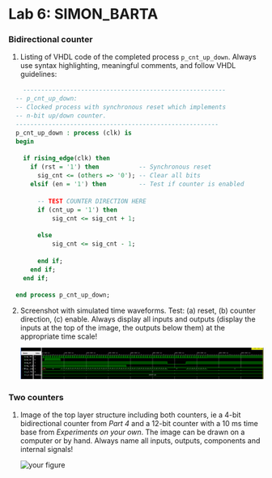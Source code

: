 # Lab 6: SIMON_BARTA

### Bidirectional counter

1. Listing of VHDL code of the completed process `p_cnt_up_down`. Always use syntax highlighting, meaningful comments, and follow VHDL guidelines:

```vhdl
    --------------------------------------------------------
  -- p_cnt_up_down:
  -- Clocked process with synchronous reset which implements
  -- n-bit up/down counter.
  --------------------------------------------------------
  p_cnt_up_down : process (clk) is
  begin

    if rising_edge(clk) then
      if (rst = '1') then           -- Synchronous reset
        sig_cnt <= (others => '0'); -- Clear all bits
      elsif (en = '1') then         -- Test if counter is enabled

        -- TEST COUNTER DIRECTION HERE
        if (cnt_up = '1') then
            sig_cnt <= sig_cnt + 1;
          
        else
            sig_cnt <= sig_cnt - 1;
            
        end if;
      end if;
    end if;

  end process p_cnt_up_down;
```

2. Screenshot with simulated time waveforms. Test: (a) reset, (b) counter direction, (c) enable. Always display all inputs and outputs (display the inputs at the top of the image, the outputs below them) at the appropriate time scale!

   ![your figure](06-simulation.PNG)

### Two counters

1. Image of the top layer structure including both counters, ie a 4-bit bidirectional counter from *Part 4* and a 12-bit counter with a 10 ms time base from *Experiments on your own*. The image can be drawn on a computer or by hand. Always name all inputs, outputs, components and internal signals!

   ![your figure](top_structure.jng)
